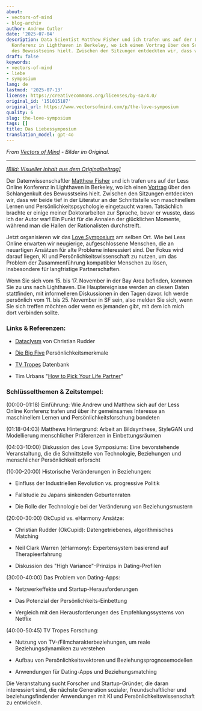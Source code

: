 ```yaml
---
about:
- vectors-of-mind
- blog-archiv
author: Andrew Cutler
date: '2025-07-04'
description: Data Scientist Matthew Fisher und ich trafen uns auf der Less Online
  Konferenz in Lighthaven in Berkeley, wo ich einen Vortrag über den Schlangenkult
  des Bewusstseins hielt. Zwischen den Sitzungen entdeckten wir, dass wir ...
draft: false
keywords:
- vectors-of-mind
- liebe
- symposium
lang: de
lastmod: '2025-07-13'
license: https://creativecommons.org/licenses/by-sa/4.0/
original_id: '151015187'
original_url: https://www.vectorsofmind.com/p/the-love-symposium
quality: 6
slug: the-love-symposium
tags: []
title: Das Liebessymposium
translation_model: gpt-4o
---
```


*From [Vectors of Mind](https://www.vectorsofmind.com/p/the-love-symposium) - Bilder im Original.*

---

[*[Bild: Visueller Inhalt aus dem Originalbeitrag]*](https://substackcdn.com/image/fetch/$s_!0R5N!,f_auto,q_auto:good,fl_progressive:steep/https%3A%2F%2Fsubstack-post-media.s3.amazonaws.com%2Fpublic%2Fimages%2F5abde362-e84c-40e4-aa69-32f03fd4ed60_926x679.jpeg)

Der Datenwissenschaftler [Matthew Fisher](https://twitter.com/MathYouF) und ich trafen uns auf der Less Online Konferenz in Lighthaven in Berkeley, wo ich einen [Vortrag](https://www.vectorsofmind.com/p/snake-cult-lessonline-presentation) über den Schlangenkult des Bewusstseins hielt. Zwischen den Sitzungen entdeckten wir, dass wir beide tief in der Literatur an der Schnittstelle von maschinellem Lernen und Persönlichkeitspsychologie eingetaucht waren. Tatsächlich brachte er einige meiner Doktorarbeiten zur Sprache, bevor er wusste, dass ich der Autor war! Ein Punkt für die Annalen der glücklichen Momente, während man die Hallen der Rationalisten durchstreift.

Jetzt organisieren wir das [Love Symposium](https://symposium.love) am selben Ort. Wie bei Less Online erwarten wir neugierige, aufgeschlossene Menschen, die an neuartigen Ansätzen für alte Probleme interessiert sind. Der Fokus wird darauf liegen, KI und Persönlichkeitswissenschaft zu nutzen, um das Problem der Zusammenführung kompatibler Menschen zu lösen, insbesondere für langfristige Partnerschaften.

Wenn Sie sich vom 15. bis 17. November in der Bay Area befinden, kommen Sie zu uns nach Lighthaven. Die Hauptereignisse werden an diesen Daten stattfinden, mit informelleren Diskussionen in den Tagen davor. Ich werde persönlich vom 11. bis 25. November in SF sein, also melden Sie sich, wenn Sie sich treffen möchten oder wenn es jemanden gibt, mit dem ich mich dort verbinden sollte.

### Links & Referenzen:


 * [Dataclysm](https://en.wikipedia.org/wiki/Dataclysm) von Christian Rudder

 * [Die Big Five](https://en.wikipedia.org/wiki/Big_Five_personality_traits) Persönlichkeitsmerkmale

 * [TV Tropes](https://tvtropes.org) Datenbank

 * Tim Urbans "[How to Pick Your Life Partner](https://waitbutwhy.com/2014/02/pick-life-partner.html)"




### Schlüsselthemen & Zeitstempel: 


(00:00-01:18) Einführung: Wie Andrew und Matthew sich auf der Less Online Konferenz trafen und über ihr gemeinsames Interesse an maschinellem Lernen und Persönlichkeitsforschung bondeten

(01:18-04:03) Matthews Hintergrund: Arbeit an Bildsynthese, StyleGAN und Modellierung menschlicher Präferenzen in Einbettungsräumen

(04:03-10:00) Diskussion des Love Symposiums: Eine bevorstehende Veranstaltung, die die Schnittstelle von Technologie, Beziehungen und menschlicher Persönlichkeit erforscht

(10:00-20:00) Historische Veränderungen in Beziehungen:

 * Einfluss der Industriellen Revolution vs. progressive Politik

 * Fallstudie zu Japans sinkenden Geburtenraten

 * Die Rolle der Technologie bei der Veränderung von Beziehungsmustern




(20:00-30:00) OkCupid vs. eHarmony Ansätze:

 * Christian Rudder (OkCupid): Datengetriebenes, algorithmisches Matching

 * Neil Clark Warren (eHarmony): Expertensystem basierend auf Therapieerfahrung

 * Diskussion des "High Variance"-Prinzips in Dating-Profilen




(30:00-40:00) Das Problem von Dating-Apps:

 * Netzwerkeffekte und Startup-Herausforderungen

 * Das Potenzial der Persönlichkeits-Einbettung

 * Vergleich mit den Herausforderungen des Empfehlungssystems von Netflix




(40:00-50:45) TV Tropes Forschung:

 * Nutzung von TV-/Filmcharakterbeziehungen, um reale Beziehungsdynamiken zu verstehen

 * Aufbau von Persönlichkeitsvektoren und Beziehungsprognosemodellen

 * Anwendungen für Dating-Apps und Beziehungsmatching




Die Veranstaltung sucht Forscher und Startup-Gründer, die daran interessiert sind, die nächste Generation sozialer, freundschaftlicher und beziehungsfindender Anwendungen mit KI und Persönlichkeitswissenschaft zu entwickeln.